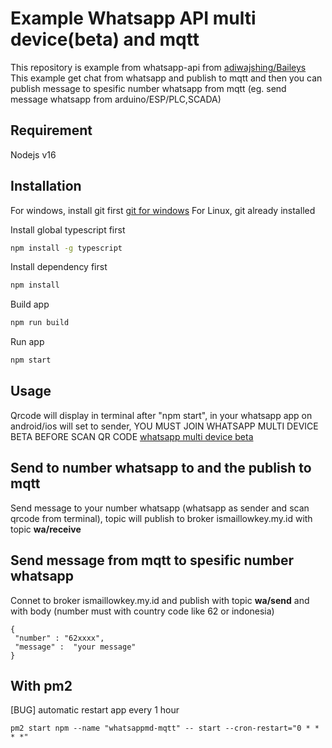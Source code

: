 # Example Whatsapp API multi device(beta) and mqtt

This repository is example from whatsapp-api from [adiwajshing/Baileys](https://github.com/adiwajshing/Baileys/tree/multi-device)
This example get chat from whatsapp and publish to mqtt and then you can publish message to spesific number whatsapp from mqtt (eg. send message whatsapp from arduino/ESP/PLC,SCADA)

## Requirement
Nodejs v16 

## Installation
For windows, install git first [git for windows](https://gitforwindows.org/)
For Linux, git already installed

Install global typescript first
```bash
npm install -g typescript
```

Install dependency first
```bash
npm install
```

Build app
```bash
npm run build
```

Run app
```bash
npm start
```

## Usage
Qrcode will display in terminal after "npm start", in your whatsapp app on android/ios will set to sender, YOU MUST JOIN WHATSAPP MULTI DEVICE BETA BEFORE SCAN QR CODE [whatsapp multi device beta](https://faq.whatsapp.com/web/download-and-installation/how-to-join-or-leave-the-multi-device-beta/?lang=en)

## Send to number whatsapp to and the publish to mqtt 
Send message to your number whatsapp (whatsapp as sender and scan qrcode from terminal), topic will publish to broker ismaillowkey.my.id with topic **wa/receive**

## Send message from mqtt to spesific number whatsapp
Connet to broker ismaillowkey.my.id and publish with topic **wa/send** and with body (number must with country code like 62 or indonesia)
```
{
 "number" : "62xxxx",
 "message" :  "your message"
}
```

## With pm2
[BUG] automatic restart app every 1 hour
```
pm2 start npm --name "whatsappmd-mqtt" -- start --cron-restart="0 * * * *"
```
